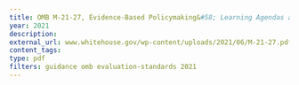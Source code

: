 ```yaml
---
title: OMB M-21-27, Evidence-Based Policymaking&#58; Learning Agendas and Annual Evaluation Plans
year: 2021
description: 
external_url: www.whitehouse.gov/wp-content/uploads/2021/06/M-21-27.pdf
content_tags: 
type: pdf
filters: guidance omb evaluation-standards 2021
---
```

